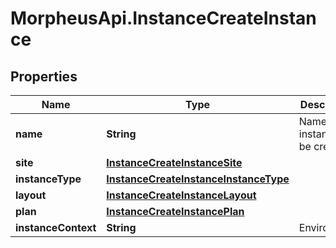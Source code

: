 # MorpheusApi.InstanceCreateInstance

## Properties

Name | Type | Description | Notes
------------ | ------------- | ------------- | -------------
**name** | **String** | Name of the instance to be created. | 
**site** | [**InstanceCreateInstanceSite**](InstanceCreateInstanceSite.md) |  | 
**instanceType** | [**InstanceCreateInstanceInstanceType**](InstanceCreateInstanceInstanceType.md) |  | 
**layout** | [**InstanceCreateInstanceLayout**](InstanceCreateInstanceLayout.md) |  | 
**plan** | [**InstanceCreateInstancePlan**](InstanceCreateInstancePlan.md) |  | 
**instanceContext** | **String** | Environment | [optional] 


